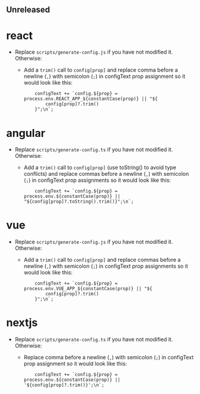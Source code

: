 ## Unreleased

# react

* Replace `scripts/generate-config.js` if you have not modified it. Otherwise:
    * Add a `trim()` call to `config[prop]` and replace comma before a newline (`,`) with semicolon (`;`) in configText prop assignment so it would look like this:
        
        ```
            configText += `config.${prop} = process.env.REACT_APP_${constantCase(prop)} || "${
                config[prop]?.trim()
            }";\n`;
        ```

# angular

* Replace `scripts/generate-config.ts` if you have not modified it. Otherwise:
    * Add a `trim()` call to `config[prop]` (use toString() to avoid type conflicts) and replace commas before a newline (`,`) with semicolon (`;`) in configText prop assignments so it would look like this:
        
        ```
            configText += `config.${prop} = process.env.${constantCase(prop)} || "${config[prop]?.toString().trim()}";\n`;
        ```


# vue

* Replace `scripts/generate-config.js` if you have not modified it. Otherwise:
    *  Add a `trim()` call to `config[prop]` and replace commas before a newline (`,`) with semicolon (`;`) in configText prop assignments so it would look like this:
        
        ```
            configText += `config.${prop} = process.env.VUE_APP_${constantCase(prop)} || "${
                config[prop]?.trim()
            }";\n`;
        ```

# nextjs

* Replace `scripts/generate-config.ts` if you have not modified it. Otherwise:
    * Replace comma before a newline (`,`) with semicolon (`;`) in configText prop assignment so it would look like this:
        
        ```
            configText += `config.${prop} = process.env.${constantCase(prop)} || '${config[prop]?.trim()}';\n`;
        ```
